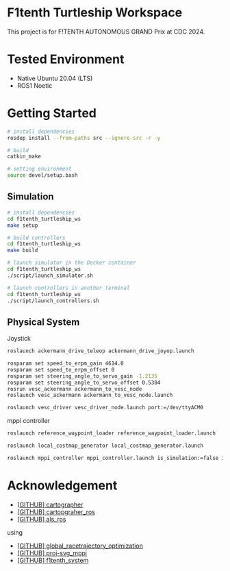 # F1tenth Turtleship Workspace

This project is for F!TENTH AUTONOMOUS GRAND Prix at CDC 2024.

# Tested Environment

- Native Ubuntu 20.04 (LTS)
- ROS1 Noetic

# Getting Started

```bash
# install dependencies
rosdep install --from-paths src --ignore-src -r -y

# build
catkin_make

# setting environment
source devel/setup.bash
```

## Simulation

```bash
# install dependencies
cd f1tenth_turtleship_ws
make setup

# build controllers
cd f1tenth_turtleship_ws
make build

# launch simulator in the Docker container
cd f1tenth_turtleship_ws
./script/launch_simulator.sh

# launch controllers in another terminal
cd f1tenth_turtleship_ws
./script/launch_controllers.sh 
```

## Physical System

Joystick

```bash
roslaunch ackermann_drive_teleop ackermann_drive_joyop.launch

rosparam set speed_to_erpm_gain 4614.0
rosparam set speed_to_erpm_offset 0
rosparam set steering_angle_to_servo_gain -1.2135
rosparam set steering_angle_to_servo_offset 0.5304
rosrun vesc_ackermann ackermann_to_vesc_node
roslaunch vesc_ackermann ackermann_to_vesc_node.launch

roslaunch vesc_driver vesc_driver_node.launch port:=/dev/ttyACM0
```

mppi controller

```bash
roslaunch reference_waypoint_loader reference_waypoint_loader.launch

roslaunch local_costmap_generator local_costmap_generator.launch

roslaunch mppi_controller mppi_controller.launch is_simulation:=false is_localize_less_mode:=false
```

# Acknowledgement

- [[GITHUB] cartographer](https://github.com/cartographer-project/cartographer)
- [[GITHUB] cartopgraher_ros](https://github.com/cartographer-project/cartographer_ros)
- [[GITHUB] als_ros](https://github.com/NaokiAkai/als_ros?tab=readme-ov-file)

using

- [[GITHUB] global_racetrajectory_optimization](https://github.com/TUMFTM/trajectory_planning_helpers)
- [[GITHUB] proj-svg_mppi](https://github.com/kohonda/proj-svg_mppi)
- [[GITHUB] f1tenth_system](https://github.com/ForzaETH/f1tenth_system/tree/56a2bbfc663b2cf3e7275a4d3323ebcbdbf9592b)
